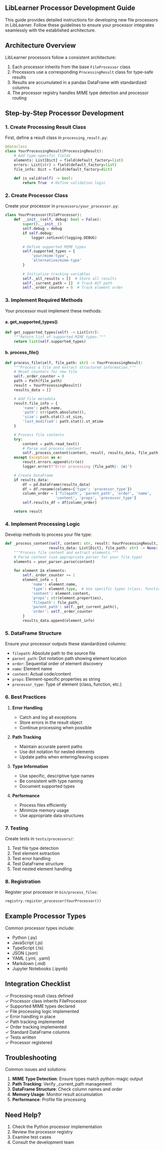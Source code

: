 ## LibLearner Processor Development Guide

This guide provides detailed instructions for developing new file processors in LibLearner. Follow these guidelines to ensure your processor integrates seamlessly with the established architecture.

## Architecture Overview

LibLearner processors follow a consistent architecture:
1. Each processor inherits from the base `FileProcessor` class
2. Processors use a corresponding `ProcessingResult` class for type-safe results
3. Results are accumulated in a pandas DataFrame with standardized columns
4. The processor registry handles MIME type detection and processor routing

## Step-by-Step Processor Development

### 1. Create Processing Result Class

First, define a result class in `processing_result.py`:

```python
@dataclass
class YourProcessingResult(ProcessingResult):
    # Add type-specific fields
    elements: List[Dict] = field(default_factory=list)
    errors: List[str] = field(default_factory=list)
    file_info: Dict = field(default_factory=dict)
    
    def is_valid(self) -> bool:
        return True  # Define validation logic
```

### 2. Create Processor Class

Create your processor in `processors/your_processor.py`:

```python
class YourProcessor(FileProcessor):
    def __init__(self, debug: bool = False):
        super().__init__()
        self.debug = debug
        if self.debug:
            logger.setLevel(logging.DEBUG)
        
        # Define supported MIME types
        self.supported_types = {
            'your/mime-type',
            'alternative/mime-type'
        }
        
        # Initialize tracking variables
        self._all_results = []  # Store all results
        self._current_path = []  # Track AST path
        self._order_counter = 0  # Track element order
```

### 3. Implement Required Methods

Your processor must implement these methods:

#### a. get_supported_types()
```python
def get_supported_types(self) -> List[str]:
    """Return list of supported MIME types."""
    return list(self.supported_types)
```

#### b. process_file()
```python
def process_file(self, file_path: str) -> YourProcessingResult:
    """Process a file and extract structured information."""
    # Reset counters for new file
    self._order_counter = 0
    path = Path(file_path)
    result = YourProcessingResult()
    results_data = []

    # Add file metadata
    result.file_info = {
        'name': path.name,
        'path': str(path.absolute()),
        'size': path.stat().st_size,
        'last_modified': path.stat().st_mtime
    }

    # Process file contents
    try:
        content = path.read_text()
        # Parse and process content
        self._process_content(content, result, results_data, file_path)
    except Exception as e:
        result.errors.append(str(e))
        logger.error(f"Error processing {file_path}: {e}")

    # Create DataFrame
    if results_data:
        df = pd.DataFrame(results_data)
        df = df.rename(columns={'type': 'processor_type'})
        column_order = ['filepath', 'parent_path', 'order', 'name', 
                       'content', 'props', 'processor_type']
        self.results_df = df[column_order]

    return result
```

### 4. Implement Processing Logic

Develop methods to process your file type:

```python
def _process_content(self, content: str, result: YourProcessingResult, 
                    results_data: List[Dict], file_path: str) -> None:
    """Process file content and extract elements."""
    # Parse content (use appropriate parser for your file type)
    elements = your_parser.parse(content)
    
    for element in elements:
        self._order_counter += 1
        element_info = {
            'name': element.name,
            'type': element.type,  # Use specific types (class, function, etc.)
            'content': element.content,
            'props': str(element.properties),
            'filepath': file_path,
            'parent_path': self._get_current_path(),
            'order': self._order_counter
        }
        results_data.append(element_info)
```

### 5. DataFrame Structure

Ensure your processor outputs these standardized columns:
- `filepath`: Absolute path to the source file
- `parent_path`: Dot notation path showing element location
- `order`: Sequential order of element discovery
- `name`: Element name
- `content`: Actual code/content
- `props`: Element-specific properties as string
- `processor_type`: Type of element (class, function, etc.)

### 6. Best Practices

1. **Error Handling**
   - Catch and log all exceptions
   - Store errors in the result object
   - Continue processing when possible

2. **Path Tracking**
   - Maintain accurate parent paths
   - Use dot notation for nested elements
   - Update paths when entering/leaving scopes

3. **Type Information**
   - Use specific, descriptive type names
   - Be consistent with type naming
   - Document supported types

4. **Performance**
   - Process files efficiently
   - Minimize memory usage
   - Use appropriate data structures

### 7. Testing

Create tests in `tests/processors/`:
1. Test file type detection
2. Test element extraction
3. Test error handling
4. Test DataFrame structure
5. Test nested element handling

### 8. Registration

Register your processor in `bin/process_files`:

```python
registry.register_processor(YourProcessor())
```

## Example Processor Types

Common processor types include:
- Python (.py)
- JavaScript (.js)
- TypeScript (.ts)
- JSON (.json)
- YAML (.yml, .yaml)
- Markdown (.md)
- Jupyter Notebooks (.ipynb)

## Integration Checklist

✓ Processing result class defined  
✓ Processor class inherits FileProcessor  
✓ Supported MIME types declared  
✓ File processing logic implemented  
✓ Error handling in place  
✓ Path tracking implemented  
✓ Order tracking implemented  
✓ Standard DataFrame columns  
✓ Tests written  
✓ Processor registered

## Troubleshooting

Common issues and solutions:
1. **MIME Type Detection**: Ensure types match python-magic output
2. **Path Tracking**: Verify _current_path management
3. **DataFrame Structure**: Check column names and order
4. **Memory Usage**: Monitor result accumulation
5. **Performance**: Profile file processing

## Need Help?

1. Check the Python processor implementation
2. Review the processor registry
3. Examine test cases
4. Consult the development team
